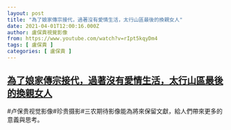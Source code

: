 ```yaml
---
layout: post
title: "為了娘家傳宗接代，過著沒有愛情生活，太行山區最後的換親女人"
date: 2021-04-01T12:00:16.000Z
author: 盧保貴視覺影像
from: https://www.youtube.com/watch?v=rIpt5kqyDm4
tags: [ 盧保貴 ]
categories: [ 盧保貴 ]
---
```

<!--1617278416000-->
[為了娘家傳宗接代，過著沒有愛情生活，太行山區最後的換親女人](https://www.youtube.com/watch?v=rIpt5kqyDm4)
------

<div>
#卢保贵视觉影像#珍贵摄影#三农期待影像能為將來保留文獻，給人們帶來更多的意義與思考。
</div>
